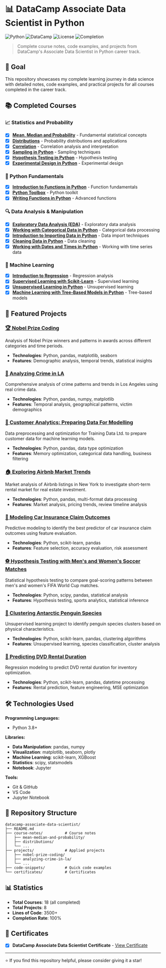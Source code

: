 # 📊 DataCamp Associate Data Scientist in Python

![Python](https://img.shields.io/badge/Python-3.8+-blue.svg)
![DataCamp](https://img.shields.io/badge/DataCamp-Associate%20Data%20Scientist-green.svg)
![License](https://img.shields.io/badge/License-DataCamp-yellow.svg)
![Completion](https://img.shields.io/badge/Progress-100%25-brightgreen.svg)

> Complete course notes, code examples, and projects from DataCamp's Associate Data Scientist in Python career track.

## 🎯 Goal
This repository showcases my complete learning journey in data science with detailed notes, code examples, and practical projects for all courses completed in the career track.

## 📚 Completed Courses

### 📈 Statistics and Probability
- [x] **[Mean, Median and Probability](./course-notes/mean-median-and-probability/)** - Fundamental statistical concepts
- [x] **[Distributions](./course-notes/distributions/)** - Probability distributions and applications
- [x] **[Correlation](./course-notes/correlation/)** - Correlation analysis and interpretation
- [x] **[Sampling in Python](./course-notes/sampling-in-python/)** - Sampling techniques
- [x] **[Hypothesis Testing in Python](./course-notes/hypothesis-testing-in-python/)** - Hypothesis testing
- [x] **[Experimental Design in Python](./course-notes/experimental-design-in-python/)** - Experimental design

### 🐍 Python Fundamentals
- [x] **[Introduction to Functions in Python](./course-notes/introduction-to-functions-in-python/)** - Function fundamentals
- [x] **[Python Toolbox](./course-notes/python-toolbox/)** - Python toolkit
- [x] **[Writing Functions in Python](./course-notes/writing-functions-in-python/)** - Advanced functions

### 🔍 Data Analysis & Manipulation
- [x] **[Exploratory Data Analysis (EDA)](./course-notes/exploratory-data-analysis-eda/)** - Exploratory data analysis
- [x] **[Working with Categorical Data in Python](./course-notes/working-with-categorical-data-in-python/)** - Categorical data processing
- [x] **[Introduction to Importing Data in Python](./course-notes/introduction-to-importing-data-in-python/)** - Data import techniques
- [x] **[Cleaning Data in Python](./course-notes/cleaning-data-in-python/)** - Data cleaning
- [x] **[Working with Dates and Times in Python](./course-notes/working-with-dates-and-times-in-python/)** - Working with time series data

### 🤖 Machine Learning
- [x] **[Introduction to Regression](./course-notes/introduction-to-regression/)** - Regression analysis
- [x] **[Supervised Learning with Scikit-Learn](./course-notes/supervised-learning-with-scikit-learn/)** - Supervised learning
- [x] **[Unsupervised Learning in Python](./course-notes/unsupervised-learning-in-python/)** - Unsupervised learning
- [x] **[Machine Learning with Tree-Based Models in Python](./course-notes/machine-learning-with-tree-based-models-in-python/)** - Tree-based models

## 🚀 Featured Projects

### [🏆 Nobel Prize Coding](./projects/nobel-prize-coding/)
Analysis of Nobel Prize winners and patterns in awards across different categories and time periods.
- **Technologies**: Python, pandas, matplotlib, seaborn
- **Features**: Demographic analysis, temporal trends, statistical insights

### [🚨 Analyzing Crime in LA](./projects/analyzing-crime-in-la/)
Comprehensive analysis of crime patterns and trends in Los Angeles using real crime data.
- **Technologies**: Python, pandas, numpy, matplotlib
- **Features**: Temporal analysis, geographical patterns, victim demographics

### [👥 Customer Analytics: Preparing Data For Modelling](./projects/customer-analytics-data-modeling/)
Data preprocessing and optimization for Training Data Ltd. to prepare customer data for machine learning models.
- **Technologies**: Python, pandas, data type optimization
- **Features**: Memory optimization, categorical data handling, business filtering

### [🏠 Exploring Airbnb Market Trends](./projects/exploring-airbnb-market-trends/)
Market analysis of Airbnb listings in New York to investigate short-term rental market for real estate investment.
- **Technologies**: Python, pandas, multi-format data processing
- **Features**: Market analysis, pricing trends, review timeline analysis

### [🚗 Modeling Car Insurance Claim Outcomes](./projects/modeling-car-insurance-claim-outcomes/)
Predictive modeling to identify the best predictor of car insurance claim outcomes using feature evaluation.
- **Technologies**: Python, scikit-learn, pandas
- **Features**: Feature selection, accuracy evaluation, risk assessment

### [⚽ Hypothesis Testing with Men's and Women's Soccer Matches](./projects/hypothesis-testing-soccer-matches/)
Statistical hypothesis testing to compare goal-scoring patterns between men's and women's FIFA World Cup matches.
- **Technologies**: Python, scipy, pandas, statistical analysis
- **Features**: Hypothesis testing, sports analytics, statistical inference

### [🐧 Clustering Antarctic Penguin Species](./projects/clustering-antarctic-penguin-species/)
Unsupervised learning project to identify penguin species clusters based on physical characteristics.
- **Technologies**: Python, scikit-learn, pandas, clustering algorithms
- **Features**: Unsupervised learning, species classification, cluster analysis

### [📀 Predicting DVD Rental Duration](./projects/predicting-dvd-rental-duration/)
Regression modeling to predict DVD rental duration for inventory optimization.
- **Technologies**: Python, scikit-learn, pandas, datetime processing
- **Features**: Rental prediction, feature engineering, MSE optimization

## 🛠️ Technologies Used

**Programming Languages:**
- Python 3.8+

**Libraries:**
- **Data Manipulation**: pandas, numpy
- **Visualization**: matplotlib, seaborn, plotly
- **Machine Learning**: scikit-learn, XGBoost
- **Statistics**: scipy, statsmodels
- **Notebook**: Jupyter

**Tools:**
- Git & GitHub
- VS Code
- Jupyter Notebook

## 📁 Repository Structure

```
datacamp-associate-data-scientist/
├── README.md
├── course-notes/          # Course notes
│   ├── mean-median-and-probability/
│   ├── distributions/
│   └── ...
├── projects/              # Applied projects
│   ├── nobel-prize-coding/
│   ├── analyzing-crime-in-la/
│   └── ...
├── code-snippets/         # Quick code examples
└── certificates/          # Certificates
```

## 📊 Statistics

- **Total Courses**: 18 (all completed)
- **Total Projects**: 8
- **Lines of Code**: 3500+
- **Completion Rate**: 100%

## 📜 Certificates

- [x] **DataCamp Associate Data Scientist Certificate** - [View Certificate](https://www.datacamp.com/completed/statement-of-accomplishment/track/9b33b92733deaa2710d34859aca8942e515c5573?utm_medium=organic_social&utm_campaign=sharewidget&utm_content=soa&utm_source=copylink)

---

⭐ If you find this repository helpful, please consider giving it a star!